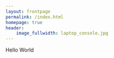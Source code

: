 ```yaml
---
layout: frontpage
permalink: /index.html
homepage: true
header:
    image_fullwidth: laptop_console.jpg
---
```


Hello World